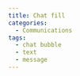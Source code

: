 ```yaml
---
title: Chat fill
categories:
  - Communications
tags:
  - chat bubble
  - text
  - message
---
```

